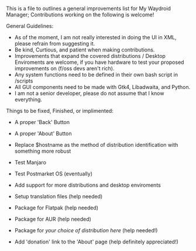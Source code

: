 This is a file to outlines a general improvements list for My Waydroid Manager;
Contributions working on the following is welcome!


General Guidelines:

  - As of the moment, I am not really interested in doing the UI in XML, please refrain from suggesting it.
  - Be kind, Curtious, and patient when making contributions.
  - Improvements that expand the covered distributions / Desktop Enviroments are welcome, if you have hardware
    to test your proposed improvements on (f/oss devs aren't rich).
  - Any system functions need to be defined in their own bash script in /scripts
  - All GUI components need to be made with Gtk4, Libadwaita, and Python.
  - I am not a senior developer, please do not assume that I know everything.
  

Things to be fixed, Finished, or implimented:


  - A proper 'Back' Button

  - A proper 'About' Button

  - Replace $hostname as the method of distribution identification with something more robust

  - Test Manjaro

  - Test Postmarket OS (eventually)

  - Add support for more distributions and desktop enviroments

  - Setup translation files (help needed)

  - Package for Flatpak (help needed)

  - Package for AUR (help needed)

  - Package for *your choice of distribution here* (help needed!)

  - Add 'donation' link to the 'About' page (help definitely appreciated!)
